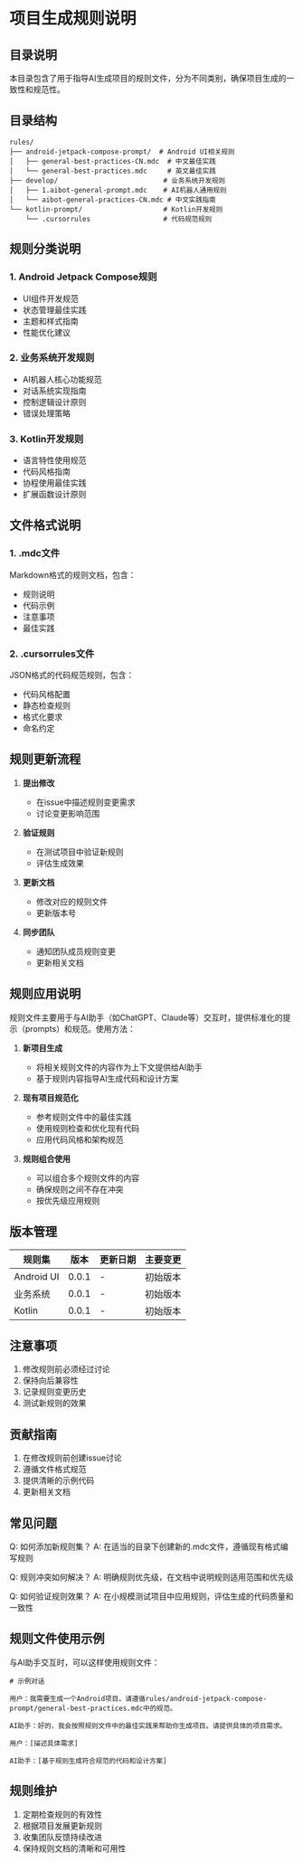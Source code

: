 # 项目生成规则说明

## 目录说明
本目录包含了用于指导AI生成项目的规则文件，分为不同类别，确保项目生成的一致性和规范性。

## 目录结构
```
rules/
├── android-jetpack-compose-prompt/  # Android UI相关规则
│   ├── general-best-practices-CN.mdc  # 中文最佳实践
│   └── general-best-practices.mdc     # 英文最佳实践
├── develop/                          # 业务系统开发规则
│   ├── 1.aibot-general-prompt.mdc    # AI机器人通用规则
│   └── aibot-general-practices-CN.mdc # 中文实践指南
└── kotlin-prompt/                    # Kotlin开发规则
    └── .cursorrules                  # 代码规范规则
```

## 规则分类说明

### 1. Android Jetpack Compose规则
- UI组件开发规范
- 状态管理最佳实践
- 主题和样式指南
- 性能优化建议

### 2. 业务系统开发规则
- AI机器人核心功能规范
- 对话系统实现指南
- 控制逻辑设计原则
- 错误处理策略

### 3. Kotlin开发规则
- 语言特性使用规范
- 代码风格指南
- 协程使用最佳实践
- 扩展函数设计原则

## 文件格式说明

### 1. .mdc文件
Markdown格式的规则文档，包含：
- 规则说明
- 代码示例
- 注意事项
- 最佳实践

### 2. .cursorrules文件
JSON格式的代码规范规则，包含：
- 代码风格配置
- 静态检查规则
- 格式化要求
- 命名约定

## 规则更新流程

1. **提出修改**
   - 在issue中描述规则变更需求
   - 讨论变更影响范围

2. **验证规则**
   - 在测试项目中验证新规则
   - 评估生成效果

3. **更新文档**
   - 修改对应的规则文件
   - 更新版本号

4. **同步团队**
   - 通知团队成员规则变更
   - 更新相关文档

## 规则应用说明

规则文件主要用于与AI助手（如ChatGPT、Claude等）交互时，提供标准化的提示（prompts）和规范。使用方法：

1. **新项目生成**
   - 将相关规则文件的内容作为上下文提供给AI助手
   - 基于规则内容指导AI生成代码和设计方案

2. **现有项目规范化**
   - 参考规则文件中的最佳实践
   - 使用规则检查和优化现有代码
   - 应用代码风格和架构规范

3. **规则组合使用**
   - 可以组合多个规则文件的内容
   - 确保规则之间不存在冲突
   - 按优先级应用规则

## 版本管理

| 规则集 | 版本 | 更新日期 | 主要变更 |
|-------|--|----------|--|
| Android UI | 0.0.1 | - | 初始版本 |
| 业务系统 | 0.0.1 | - | 初始版本 |
| Kotlin | 0.0.1 | - | 初始版本 |

## 注意事项

1. 修改规则前必须经过讨论
2. 保持向后兼容性
3. 记录规则变更历史
4. 测试新规则的效果

## 贡献指南

1. 在修改规则前创建issue讨论
2. 遵循文件格式规范
3. 提供清晰的示例代码
4. 更新相关文档

## 常见问题

Q: 如何添加新规则集？
A: 在适当的目录下创建新的.mdc文件，遵循现有格式编写规则

Q: 规则冲突如何解决？
A: 明确规则优先级，在文档中说明规则适用范围和优先级

Q: 如何验证规则效果？
A: 在小规模测试项目中应用规则，评估生成的代码质量和一致性

## 规则文件使用示例

与AI助手交互时，可以这样使用规则文件：

```
# 示例对话

用户：我需要生成一个Android项目，请遵循rules/android-jetpack-compose-prompt/general-best-practices.mdc中的规范。

AI助手：好的，我会按照规则文件中的最佳实践来帮助你生成项目。请提供具体的项目需求。

用户：[描述具体需求]

AI助手：[基于规则生成符合规范的代码和设计方案]
```

## 规则维护

1. 定期检查规则的有效性
2. 根据项目发展更新规则
3. 收集团队反馈持续改进
4. 保持规则文档的清晰和可用性

